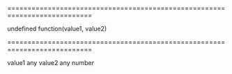 <!--**
/*-------------------------------------------
    Auto-generated file. Do not modify.
-------------------------------------------

**-->
===========================================================================
<!--default-->undefined<!--/default-->
<!--type-->function(value1, value2)<!--/type-->
===========================================================================

<!--shortDescription-->

<!--/shortDescription-->

<!--fullDescription-->

<!--/fullDescription-->
<!--typeFunctionParamName1-->value1<!--/typeFunctionParamName1-->
<!--typeFunctionParamType1-->any<!--/typeFunctionParamType1-->
<!--typeFunctionParamDescription1-->

<!--/typeFunctionParamDescription1-->

<!--typeFunctionParamName2-->value2<!--/typeFunctionParamName2-->
<!--typeFunctionParamType2-->any<!--/typeFunctionParamType2-->
<!--typeFunctionParamDescription2-->

<!--/typeFunctionParamDescription2-->

<!--typeFunctionReturnType-->number<!--/typeFunctionReturnType-->
<!--typeFunctionReturnDescription-->

<!--/typeFunctionReturnDescription-->